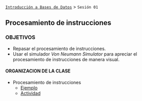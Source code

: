 [`Introducción a Bases de Datos`](../Readme.md) > `Sesión 01`

## Procesamiento de instrucciones

### OBJETIVOS 

- Repasar el procesamiento de instrucciones.
- Usar el simulador *Von Neumann Simulator* para apreciar el procesamiento de instrucciones de manera visual.

#### ORGANIZACION DE LA CLASE

- Procesamiento de instrucciones
	- [Ejemplo](ejemplo/)
	- [Actividad](actividad/)
